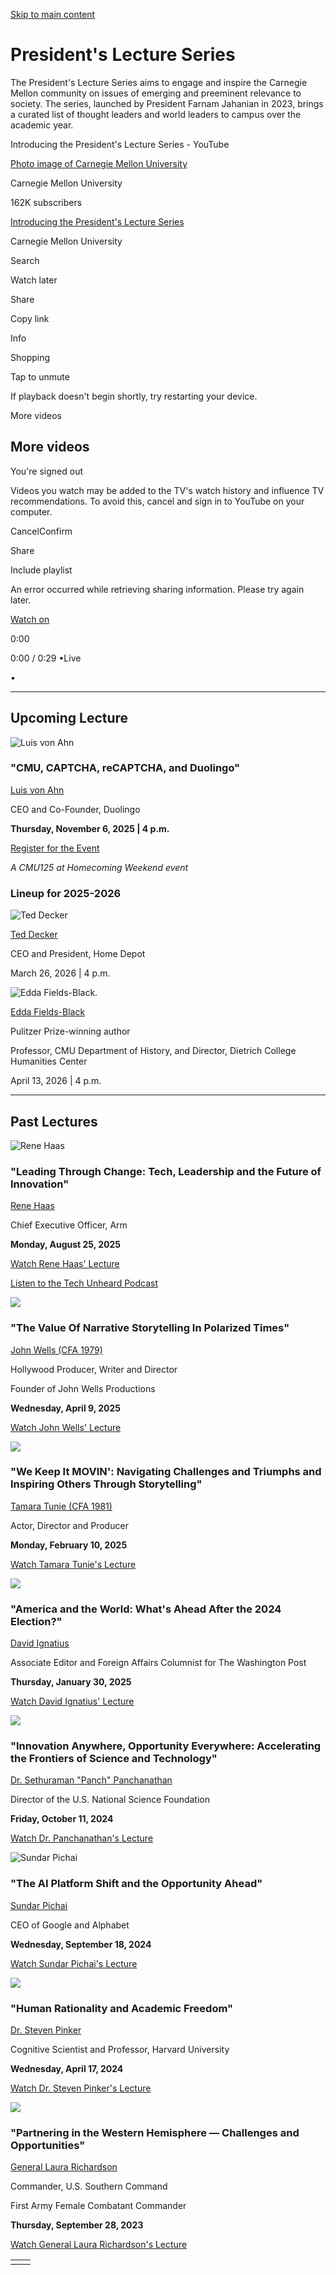 [Skip to main content](https://www.cmu.edu/leadership/president/lecture-series#main-content)

# President's Lecture Series

The President's Lecture Series aims to engage and inspire the Carnegie Mellon community on issues of emerging and preeminent relevance to society. The series, launched by President Farnam Jahanian in 2023, brings a curated list of thought leaders and world leaders to campus over the academic year.

Introducing the President's Lecture Series - YouTube

[Photo image of Carnegie Mellon University](https://www.youtube.com/channel/UCf-COwmdNelXvbj-KaMCuLw?embeds_referring_euri=https%3A%2F%2Fwww.cmu.edu%2F)

Carnegie Mellon University

162K subscribers

[Introducing the President's Lecture Series](https://www.youtube.com/watch?v=QAK2DPyBuI0)

Carnegie Mellon University

Search

Watch later

Share

Copy link

Info

Shopping

Tap to unmute

If playback doesn't begin shortly, try restarting your device.

More videos

## More videos

You're signed out

Videos you watch may be added to the TV's watch history and influence TV recommendations. To avoid this, cancel and sign in to YouTube on your computer.

CancelConfirm

Share

Include playlist

An error occurred while retrieving sharing information. Please try again later.

[Watch on](https://www.youtube.com/watch?v=QAK2DPyBuI0&embeds_referring_euri=https%3A%2F%2Fwww.cmu.edu%2F)

0:00

0:00 / 0:29
•Live

•

* * *

## Upcoming Lecture

![Luis von Ahn](https://www.cmu.edu/sites/default/files/images/luis_von_ahn_headshot.jpg)

### "CMU, CAPTCHA, reCAPTCHA, and Duolingo"

[Luis von Ahn](https://www.cmu.edu/leadership/president/lecture-series/speakers#paragraph-3425)

CEO and Co-Founder, Duolingo

**Thursday, November 6, 2025 \| 4 p.m.**

[Register for the Event](https://www.givecampus.com/schools/CarnegieMellonUniversity/events/president-s-lecture-series-125th-anniversary-kickoff)

_A CMU125 at Homecoming Weekend event_

### Lineup for 2025-2026

![Ted Decker](https://www.cmu.edu/sites/default/files/2025-08/ted_decker.jpg)

[Ted Decker](https://www.cmu.edu/leadership/president/lecture-series/speakers#paragraph-3428)

CEO and President, Home Depot

March 26, 2026 \| 4 p.m.

![Edda Fields-Black.](https://www.cmu.edu/sites/default/files/2025-08/edda_field_black.jpg)

[Edda Fields-Black](https://www.cmu.edu/leadership/president/lecture-series/speakers#paragraph-3538)

Pulitzer Prize-winning author

Professor, CMU Department of History, and Director, Dietrich College Humanities Center

April 13, 2026 \| 4 p.m.

* * *

## Past Lectures

![Rene Haas ](https://www.cmu.edu/sites/default/files/2025-08/rene_haas.jpg)

### "Leading Through Change: Tech, Leadership and the Future of Innovation"

[Rene Haas](https://www.cmu.edu/leadership/president/lecture-series/speakers)

Chief Executive Officer, Arm

**Monday, August 25, 2025**

[Watch Rene Haas' Lecture](https://www.youtube.com/watch?v=3Ws_eOQRuSo)

[Listen to the Tech Unheard Podcast](https://www.arm.com/company/tech-unheard)

![](https://www.cmu.edu/sites/default/files/inline-images/Image.jpg)

### "The Value Of Narrative Storytelling In Polarized Times"

[John Wells (CFA 1979)](https://www.wga.org/the-guild/about-us/history/past-presidents/john-wells)

Hollywood Producer, Writer and Director

Founder of John Wells Productions

**Wednesday, April 9, 2025**

[Watch John Wells' Lecture](https://www.youtube.com/watch?si=83uDNyL5Xbe22qAV&v=WcRMtCdB5lo&feature=youtu.be&themeRefresh=1)

![](https://www.cmu.edu/sites/default/files/inline-images/Image%20%281%29.jpg)

### "We Keep It MOVIN': Navigating Challenges and Triumphs and Inspiring Others Through Storytelling"

[Tamara Tunie (CFA 1981)](https://www.tamaratunie.com/portfolio/tamara/)

Actor, Director and Producer

**Monday, February 10, 2025**

[Watch Tamara Tunie's Lecture](https://www.youtube.com/watch?v=W3RS9XZzpDc)

![](https://www.cmu.edu/sites/default/files/inline-images/Image%20%282%29.jpg)

### "America and the World: What's Ahead After the 2024 Election?"

[David Ignatius](https://www.washingtonpost.com/people/david-ignatius/)

Associate Editor and Foreign Affairs Columnist for The Washington Post

**Thursday, January 30, 2025**

[Watch David Ignatius' Lecture](https://www.youtube.com/watch?v=hkysqZCjMj0)

![](https://www.cmu.edu/sites/default/files/inline-images/Image%20%283%29.jpg)

### "Innovation Anywhere, Opportunity Everywhere: Accelerating the Frontiers of Science and Technology"

[Dr. Sethuraman "Panch" Panchanathan](https://www.nsf.gov/nsb/members/current_members/panchanathan.jsp)

Director of the U.S. National Science Foundation

**Friday, October 11, 2024**

[Watch Dr. Panchanathan's Lecture](https://www.youtube.com/watch?v=biuTmyH5ECY)

![Sundar Pichai ](https://www.cmu.edu/sites/default/files/inline-images/Image%20%284%29.jpg)

### "The AI Platform Shift and the Opportunity Ahead"

[Sundar Pichai](https://blog.google/authors/sundar-pichai/)

CEO of Google and Alphabet

**Wednesday, September 18, 2024**

[Watch Sundar Pichai's Lecture](https://www.youtube.com/watch?v=rA9ysJpeD-c)

![](https://www.cmu.edu/sites/default/files/inline-images/Image%20%285%29.jpg)

### "Human Rationality and Academic Freedom"

[Dr. Steven Pinker](https://stevenpinker.com/biocv)

Cognitive Scientist and Professor, Harvard University

**Wednesday, April 17, 2024**

[Watch Dr. Steven Pinker's Lecture](https://www.youtube.com/watch?v=JTQOI4hnfEk)

![](https://www.cmu.edu/sites/default/files/inline-images/Image%20%286%29_0.jpg)

### "Partnering in the Western Hemisphere — Challenges and Opportunities"

[General Laura Richardson](https://www.defense.gov/About/Biographies/Biography/article/2870698/general-laura-j-richardson/#:~:text=Full%20image-,General%20Laura%20J.,National%20Defense%20University's%20Dwight%20D.)

Commander, U.S. Southern Command

First Army Female Combatant Commander

**Thursday, September 28, 2023**

[Watch General Laura Richardson's Lecture](https://www.youtube.com/watch?v=XVKR2SRM9GI)

|     |     |
| --- | --- |
|  |  |
